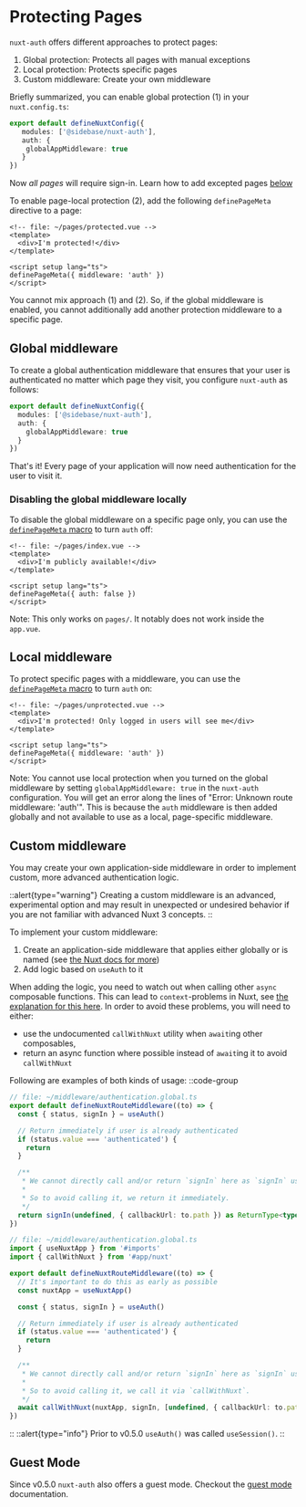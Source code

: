# Protecting Pages

`nuxt-auth` offers different approaches to protect pages:

1. Global protection: Protects all pages with manual exceptions
2. Local protection: Protects specific pages
3. Custom middleware: Create your own middleware

Briefly summarized, you can enable global protection (1) in your `nuxt.config.ts`:
```ts
export default defineNuxtConfig({
   modules: ['@sidebase/nuxt-auth'],
   auth: {
    globalAppMiddleware: true
   }
})
```

Now *all pages* will require sign-in. Learn how to add excepted pages [below](/nuxt-auth/application-side/protecting-pages#disabling-the-global-middleware-locally)

To enable page-local protection (2), add the following `definePageMeta` directive to a page:
```vue
<!-- file: ~/pages/protected.vue -->
<template>
  <div>I'm protected!</div>
</template>

<script setup lang="ts">
definePageMeta({ middleware: 'auth' })
</script>
```

You cannot mix approach (1) and (2). So, if the global middleware is enabled, you cannot additionally add another protection middleware to a specific page.

## Global middleware

To create a global authentication middleware that ensures that your user is authenticated no matter which page they visit, you configure `nuxt-auth` as follows:
```ts
export default defineNuxtConfig({
  modules: ['@sidebase/nuxt-auth'],
  auth: {
    globalAppMiddleware: true
  }
})
```

That's it! Every page of your application will now need authentication for the user to visit it.

### Disabling the global middleware locally

To disable the global middleware on a specific page only, you can use the [`definePageMeta` macro](https://nuxt.com/docs/api/utils/define-page-meta#definepagemeta) to turn `auth` off:

```vue
<!-- file: ~/pages/index.vue -->
<template>
  <div>I'm publicly available!</div>
</template>

<script setup lang="ts">
definePageMeta({ auth: false })
</script>
```

Note: This only works on `pages/`. It notably does not work inside the `app.vue`.

## Local middleware

To protect specific pages with a middleware, you can use the [`definePageMeta` macro](https://nuxt.com/docs/api/utils/define-page-meta#definepagemeta) to turn `auth` on:
```vue
<!-- file: ~/pages/unprotected.vue -->
<template>
  <div>I'm protected! Only logged in users will see me</div>
</template>

<script setup lang="ts">
definePageMeta({ middleware: 'auth' })
</script>
```

Note: You cannot use local protection when you turned on the global middleware by setting `globalAppMiddleware: true` in the `nuxt-auth` configuration. You will get an error along the lines of "Error: Unknown route middleware: 'auth'". This is because the `auth` middleware is then added globally and not available to use as a local, page-specific middleware.

## Custom middleware

You may create your own application-side middleware in order to implement custom, more advanced authentication logic.

::alert{type="warning"}
Creating a custom middleware is an advanced, experimental option and may result in unexpected or undesired behavior if you are not familiar with advanced Nuxt 3 concepts.
::

To implement your custom middleware:
1. Create an application-side middleware that applies either globally or is named (see [the Nuxt docs for more](https://nuxt.com/docs/guide/directory-structure/middleware#middleware-directory))
2. Add logic based on `useAuth` to it

When adding the logic, you need to watch out when calling other `async` composable functions. This can lead to `context`-problems in Nuxt, see [the explanation for this here](https://github.com/nuxt/framework/issues/5740#issuecomment-1229197529). In order to avoid these problems, you will need to either:
- use the undocumented `callWithNuxt` utility when `await`ing other composables,
- return an async function where possible instead of `await`ing it to avoid `callWithNuxt`

Following are examples of both kinds of usage:
::code-group
```ts [direct return]
// file: ~/middleware/authentication.global.ts
export default defineNuxtRouteMiddleware((to) => {
  const { status, signIn } = useAuth()

  // Return immediately if user is already authenticated
  if (status.value === 'authenticated') {
    return
  }

  /**
   * We cannot directly call and/or return `signIn` here as `signIn` uses async composables under the hood, leading to "nuxt instance undefined errors", see https://github.com/nuxt/framework/issues/5740#issuecomment-1229197529
   *
   * So to avoid calling it, we return it immediately.
   */
  return signIn(undefined, { callbackUrl: to.path }) as ReturnType<typeof navigateTo>
})
```
```ts [callWithNuxt]
// file: ~/middleware/authentication.global.ts
import { useNuxtApp } from '#imports'
import { callWithNuxt } from '#app/nuxt'

export default defineNuxtRouteMiddleware((to) => {
  // It's important to do this as early as possible
  const nuxtApp = useNuxtApp()

  const { status, signIn } = useAuth()

  // Return immediately if user is already authenticated
  if (status.value === 'authenticated') {
    return
  }

  /**
   * We cannot directly call and/or return `signIn` here as `signIn` uses async composables under the hood, leading to "nuxt instance undefined errors", see https://github.com/nuxt/framework/issues/5740#issuecomment-1229197529
   *
   * So to avoid calling it, we call it via `callWithNuxt`.
   */
  await callWithNuxt(nuxtApp, signIn, [undefined, { callbackUrl: to.path }])
})
```
::
::alert{type="info"}
Prior to v0.5.0 `useAuth()` was called `useSession()`.
::

## Guest Mode

Since v0.5.0 `nuxt-auth` also offers a guest mode. Checkout the [guest mode](/nuxt-auth/application-side/guest-mode) documentation.
